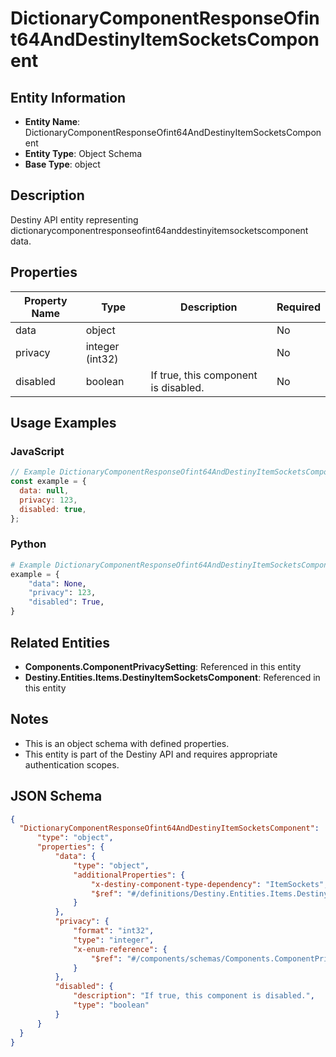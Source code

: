 # DictionaryComponentResponseOfint64AndDestinyItemSocketsComponent

## Entity Information
- **Entity Name**: DictionaryComponentResponseOfint64AndDestinyItemSocketsComponent
- **Entity Type**: Object Schema
- **Base Type**: object

## Description
Destiny API entity representing dictionarycomponentresponseofint64anddestinyitemsocketscomponent data.

## Properties

| Property Name | Type | Description | Required |
|---------------|------|-------------|----------|
| data | object |  | No |
| privacy | integer (int32) |  | No |
| disabled | boolean | If true, this component is disabled. | No |

## Usage Examples

### JavaScript
```javascript
// Example DictionaryComponentResponseOfint64AndDestinyItemSocketsComponent object
const example = {
  data: null,
  privacy: 123,
  disabled: true,
};
```

### Python
```python
# Example DictionaryComponentResponseOfint64AndDestinyItemSocketsComponent object
example = {
    "data": None,
    "privacy": 123,
    "disabled": True,
}
```

## Related Entities
- **Components.ComponentPrivacySetting**: Referenced in this entity
- **Destiny.Entities.Items.DestinyItemSocketsComponent**: Referenced in this entity

## Notes
- This is an object schema with defined properties.
- This entity is part of the Destiny API and requires appropriate authentication scopes.

## JSON Schema
```json
{
  "DictionaryComponentResponseOfint64AndDestinyItemSocketsComponent":   {
      "type": "object",
      "properties": {
          "data": {
              "type": "object",
              "additionalProperties": {
                  "x-destiny-component-type-dependency": "ItemSockets",
                  "$ref": "#/definitions/Destiny.Entities.Items.DestinyItemSocketsComponent"
              }
          },
          "privacy": {
              "format": "int32",
              "type": "integer",
              "x-enum-reference": {
                  "$ref": "#/components/schemas/Components.ComponentPrivacySetting"
              }
          },
          "disabled": {
              "description": "If true, this component is disabled.",
              "type": "boolean"
          }
      }
  }
}
```
